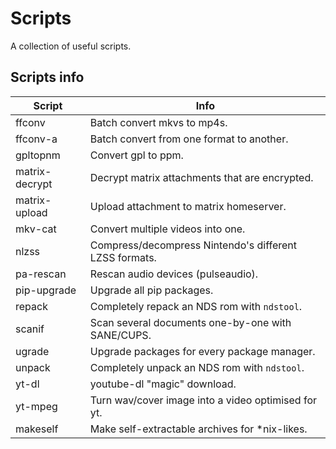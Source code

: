 # Scripts
A collection of useful scripts.

## Scripts info
| Script         | Info                                                   |
|----------------|--------------------------------------------------------|
| ffconv         | Batch convert mkvs to mp4s.                            |
| ffconv-a       | Batch convert from one format to another.              |
| gpltopnm       | Convert gpl to ppm.                                    |
| matrix-decrypt | Decrypt matrix attachments that are encrypted.         |
| matrix-upload  | Upload attachment to matrix homeserver.                |
| mkv-cat        | Convert multiple videos into one.                      |
| nlzss		 | Compress/decompress Nintendo's different LZSS formats. |
| pa-rescan      | Rescan audio devices (pulseaudio).                     |
| pip-upgrade    | Upgrade all pip packages.                              |
| repack	 | Completely repack an NDS rom with `ndstool`.           |
| scanif         | Scan several documents one-by-one with SANE/CUPS.      |
| ugrade         | Upgrade packages for every package manager.            |
| unpack	 | Completely unpack an NDS rom with `ndstool`.           |
| yt-dl          | youtube-dl "magic" download.                           |
| yt-mpeg        | Turn wav/cover image into a video optimised for yt.    |
| makeself       | Make self-extractable archives for *nix-likes.         |
